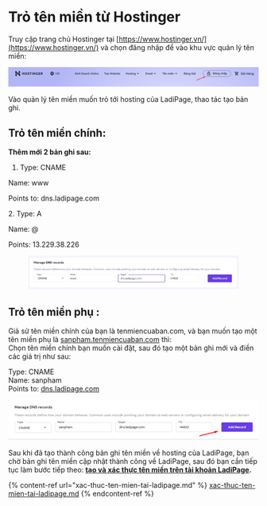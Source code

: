 # Trỏ tên miền từ Hostinger

Truy cập trang chủ Hostinger tại [https://www.hostinger.vn/](https://www.hostinger.vn/) và chọn đăng nhập để vào khu vực quản lý tên miền:

![](<../.gitbook/assets/image (167).png>)

Vào quản lý tên miền muốn trỏ tới hosting của LadiPage, thao tác tạo bản ghi.

## **Trỏ tên miền chính:**

**Thêm mới 2 bản ghi sau:**

1. Type: CNAME

&#x20;     Name: www

&#x20;     Points to: dns.ladipage.com

&#x20;   2\. Type: A

&#x20;       Name: @   &#x20;

&#x20;       Points: 13.229.38.226

&#x20;      &#x20;

<figure><img src="../.gitbook/assets/image (9) (1).png" alt=""><figcaption></figcaption></figure>

## **Trỏ tên miền phụ :**&#x20;

Giả sử tên miền chính của bạn là tenmiencuaban.com, và bạn muốn tạo một tên miền phụ là [sanpham.tenmiencuaban.com](http://sanphama.tenmiencuaban.com/) thì:\
Chọn tên miền chính bạn muốn cài đặt, sau đó tạo một bản ghi mới và điền các giá trị như sau:

Type: CNAME\
Name: sanpham\
Points to: [dns.ladipage.com](http://dns.ladipage.com/)

![](<../.gitbook/assets/image (817).png>)

Sau khi đã tạo thành công bản ghi tên miền về hosting của LadiPage, bạn chờ bản ghi tên miền cập nhật thành công về LadiPage, sau đó bạn cần tiếp tục làm bước tiếp theo: [**tạo và xác thực tên miền trên tài khoản LadiPage**](https://help.ladipage.vn/ten-mien/xac-thuc-ten-mien-tai-ladipage)**.**

{% content-ref url="xac-thuc-ten-mien-tai-ladipage.md" %}
[xac-thuc-ten-mien-tai-ladipage.md](xac-thuc-ten-mien-tai-ladipage.md)
{% endcontent-ref %}

